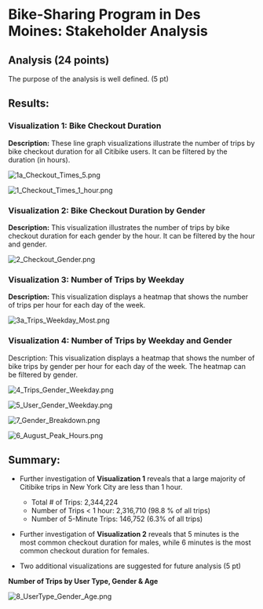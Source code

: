# Bike-Sharing Program in Des Moines: Stakeholder Analysis

## Analysis (24 points)

The purpose of the analysis is well defined. (5 pt)

## Results:

### Visualization 1: Bike Checkout Duration

**Description:** These line graph visualizations illustrate the number of trips by bike checkout duration for all Citibike users. It can be filtered by the duration (in hours). 

![1a_Checkout_Times_5.png](Images/1a_Checkout_Times_5.png)

![1_Checkout_Times_1_hour.png](Images/1_Checkout_Times_1_hour.png)


### Visualization 2: Bike Checkout Duration by Gender

**Description:** This visualization illustrates the number of trips by bike checkout duration for each gender by the hour. It can be filtered by the hour and gender. 

![2_Checkout_Gender.png](Images/2_Checkout_Gender.png)


### Visualization 3: Number of Trips by Weekday

**Description:** This visualization displays a heatmap that shows the number of trips per hour for each day of the week. 

![3a_Trips_Weekday_Most.png](Images/3a_Trips_Weekday_Most.png)


### Visualization 4: Number of Trips by Weekday and Gender

Description: This visualization displays a heatmap that shows the number of bike trips by gender per hour for each day of the week. The heatmap can be filtered by gender. 

![4_Trips_Gender_Weekday.png](Images/4_Trips_Gender_Weekday.png)


![5_User_Gender_Weekday.png](Images/5_User_Gender_Weekday.png)


![7_Gender_Breakdown.png](Images/7_Gender_Breakdown.png)


![6_August_Peak_Hours.png](Images/6_August_Peak_Hours.png)


## Summary:

- Further investigation of **Visualization 1** reveals that a large majority of Citibike trips in New York City are less than 1 hour. 
  - Total # of Trips: 2,344,224
  - Number of Trips < 1 hour: 2,316,710 (98.8 % of all trips)
  - Number of 5-Minute Trips: 146,752 (6.3% of all trips)

- Further investigation of **Visualization 2** reveals that 5 minutes is the most common checkout duration for males, while 6 minutes is the most common checkout duration for females. 

- Two additional visualizations are suggested for future analysis (5 pt)

**Number of Trips by User Type, Gender & Age**

![8_UserType_Gender_Age.png](Images/8_UserType_Gender_Age.png)
